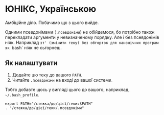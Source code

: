 # ЮНІКС, Українською

Амбіційнe діло. Побачимо що з цього вийде.

Одними псевдонімами (`.псевдоніми`) не обійдемося, бо потрібно також
перекладати аргументи у невизначеному порядку. Але і без псевдонімів ніяк.
Наприклад `зт' (змінити теку) без обгорток для канонічних програм як `bash`
ніяк не оьгорнеш.

## Як налаштувати

1. Додайте цю теку до вашого `PATH`.
2. Читайте `.псевдоніми` на вході до вашої системи.

Тобто добавте щось у вигляді цього до вашого, наприклад, `~/.bash_profile`.

~~~
export PATH="/стежка/до/цієї/теки:$PATH"
. "/стежка/до/цієї/теки/.псевдоніми"
~~~
